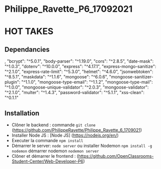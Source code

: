 # Philippe_Ravette_P6_17092021
# HOT TAKES #

## Dependancies ##

,
"bcrypt": "^5.0.1",
  "body-parser": "^1.19.0",
    "cors": "^2.8.5",
    "date-mask": "^1.0.3",
    "dotenv": "^10.0.0",
    "express": "^4.17.1",
    "express-mongo-sanitize": "^2.1.0",
    "express-rate-limit": "^5.3.0",
    "helmet": "^4.6.0",
    "jsonwebtoken": "^8.5.1",
    "maskdata": "^1.1.6",
    "mongoose": "^6.0.6",
    "mongoose-sanitizer-plugin": "^1.1.0",
    "mongoose-type-email": "^1.1.2",
    "mongoose-type-mail": "^1.0.0",
    "mongoose-unique-validator": "^2.0.3",
    "mongoose-validator": "^2.1.0",
    "multer": "^1.4.3",
    "password-validator": "^5.1.1",
    "xss-clean": "^0.1.1"



## Installation ##

* Clôner le backend : commande `git clone` (https://github.com/PhilippeRavette/Philippe_Ravette_6_1709021)
* Installer Node JS : [Node JS] (https://nodejs.org/en/)
* Executer la commande `npm install`
* Démarrer le server: `node server` ou installer Nodemon `npm install -g nodemon` démarrer nodemon `nodemon server`
* Clôner et démarrer le frontend : (https://github.com/OpenClassrooms-Student-Center/Web-Developer-P6)
